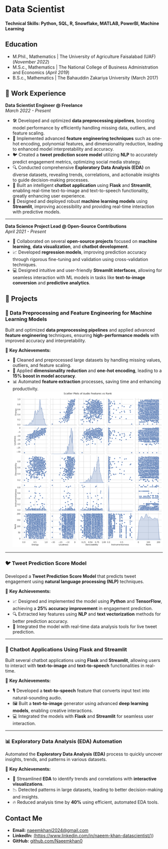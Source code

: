 # Data Scientist

#### Technical Skills: Python, SQL, R, Snowflake, MATLAB, PowerBI, Machine Learning

## Education
- M.Phil., Mathematics | The University of Agriculture Faisalabad (UAF) (_November 2022_)								       		
- M.S.c., Mathematics	| The National College of Business Administration and Economics (_April 2019_)			        		
- B.S.c., Mathematics | The Bahauddin Zakariya University (March 2017)

## 💼 Work Experience

**Data Scientist Engineer @ Freelance**  
_March 2022 - Present_  
- 🛠️ Developed and optimized **data preprocessing pipelines**, boosting model performance by efficiently handling missing data, outliers, and feature scaling.
- 🧠 Implemented advanced **feature engineering techniques** such as one-hot encoding, polynomial features, and dimensionality reduction, leading to enhanced model interpretability and accuracy.
- 🐦 Created a **tweet prediction score model** utilizing **NLP** to accurately predict engagement metrics, optimizing social media strategy.
- 🔍 Conducted comprehensive **Exploratory Data Analysis (EDA)** on diverse datasets, revealing trends, correlations, and actionable insights to guide decision-making processes.
- 🤖 Built an intelligent **chatbot application** using **Flask** and **Streamlit**, enabling real-time text-to-image and text-to-speech functionality, greatly enhancing user experience.
- 🚀 Designed and deployed robust **machine learning models** using **Streamlit**, improving accessibility and providing real-time interaction with predictive models.

---

**Data Science Project Lead @ Open-Source Contributions**  
_April 2021 - Present_  
- 🤝 Collaborated on several **open-source projects** focused on **machine learning**, **data visualization**, and **chatbot development**.
- 📈 Developed **regression models**, improving prediction accuracy through rigorous fine-tuning and validation using cross-validation techniques.
- 💻 Designed intuitive and user-friendly **Streamlit interfaces**, allowing for seamless interaction with ML models in tasks like **text-to-image conversion** and **predictive analytics**.


## 🚀 Projects

### 🧩 Data Preprocessing and Feature Engineering for Machine Learning Models
Built and optimized **data preprocessing pipelines** and applied advanced **feature engineering** techniques, ensuring **high-performance models** with improved accuracy and interpretability.

🎯 **Key Achievements:**
- 🧹 Cleaned and preprocessed large datasets by handling missing values, outliers, and feature scaling.
- 🔄 Applied **dimensionality reduction** and **one-hot encoding**, leading to a **15% boost in model accuracy**.
- 📊 Automated **feature extraction** processes, saving time and enhancing productivity.
![Data Preprocessing and Feature Engineering](/assit_img/imge2.gif)
---

### 🐦 Tweet Prediction Score Model
Developed a **Tweet Prediction Score Model** that predicts tweet engagement using **natural language processing (NLP)** techniques.

🎯 **Key Achievements:**
- 📈 Designed and implemented the model using **Python** and **TensorFlow**, achieving a **25% accuracy improvement** in engagement prediction.
- 🔍 Extracted key features using **NLP** and **text vectorization** methods for better prediction accuracy.
- 🤖 Integrated the model with real-time data analysis tools for live tweet prediction.

---

### 💬 Chatbot Applications Using Flask and Streamlit
Built several chatbot applications using **Flask** and **Streamlit**, allowing users to interact with **text-to-image** and **text-to-speech** functionalities in real-time.

🎯 **Key Achievements:**
- 🎙️ Developed a **text-to-speech** feature that converts input text into natural-sounding audio.
- 🖼️ Built a **text-to-image** generator using advanced **deep learning models**, enabling creative interactions.
- 💻 Integrated the models with **Flask** and **Streamlit** for seamless user interaction.

---

### 📊 Exploratory Data Analysis (EDA) Automation
Automated the **Exploratory Data Analysis (EDA)** process to quickly uncover insights, trends, and patterns in various datasets.

🎯 **Key Achievements:**
- 🧐 Streamlined **EDA** to identify trends and correlations with **interactive visualizations**.
- 📉 Detected patterns in large datasets, leading to better decision-making and insights.
- 🔥 Reduced analysis time by **40%** using efficient, automated EDA tools.


## Contact Me

- **Email:** naeemkhani2024@gmail.com
- **LinkedIn:** [(https://www.linkedin.com/in/naeem-khan-datascientist/)](https://www.linkedin.com/in/naeem-khan-datascientist/))
- **GitHub:** [github.com/Naeemkhan0](https://github.com/Naeemkhan0)



